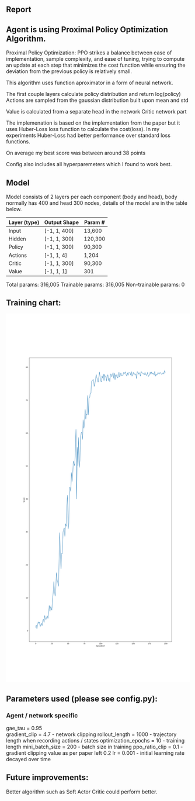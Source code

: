
## Report

## Agent is using Proximal Policy Optimization Algorithm. 

Proximal Policy Optimization:
PPO strikes a balance between ease of implementation, sample complexity, and ease of tuning, trying to compute an update at each step that minimizes the cost function while ensuring the deviation from the previous policy is relatively small.

This algorithm uses function aproximator in a form of neural network. 

The first couple layers calculate policy distribution and return log(policy)
Actions are sampled from the gaussian distribution built upon mean and std

Value is calculated from a separate head in the network Critic network part

The implemenation is based on the implementation from the paper but it uses Huber-Loss loss function to calculate the cost(loss). In my experiments Huber-Loss had better performance over standard loss functions.

On average my best score was between around 38 points

Config also includes all hyperparemeters which I found to work best.

## Model 

Model consists of 2 layers per each component (body and head), body normally has 400 and head 300 nodes, details of the model are in the table below. 

|        Layer (type)   |           Output Shape   |      Param #|
| --- | --- | --- | 
|Input                 | [-1, 1, 400]      |    13,600
|            Hidden     |          [-1, 1, 300]   |      120,300
|            Policy     |          [-1, 1, 300]    |      90,300
|            Actions     |            [-1, 1, 4]    |       1,204
|            Critic     |          [-1, 1, 300]    |      90,300
|            Value     |            [-1, 1, 1]    |         301

Total params: 316,005
Trainable params: 316,005
Non-trainable params: 0

## Training chart: 
![](/Images/Reacher-Udacity.png)

## Parameters used (please see config.py): 
### Agent / network specific

 gae_tau = 0.95  
 gradient_clip = 4.7         - network clipping
 rollout_length = 1000       - trajectory length when recording actions / states
 optimization_epochs = 10    - training length
 mini_batch_size = 200       - batch size in training
 ppo_ratio_clip = 0.1        - gradient clipping value as per paper left 0.2
 lr = 0.001                  - initial learning rate decayed over time

## Future improvements: 
Better algorithm such as Soft Actor Critic could perform better. 
